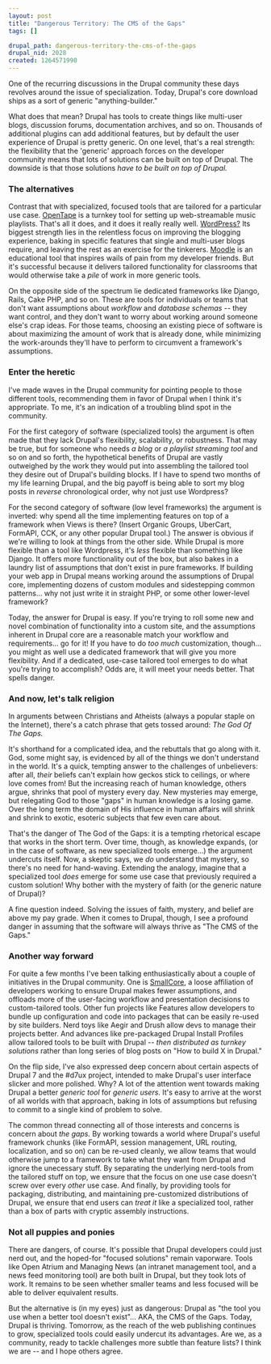 ```yaml
--- 
layout: post
title: "Dangerous Territory: The CMS of the Gaps"
tags: []

drupal_path: dangerous-territory-the-cms-of-the-gaps
drupal_nid: 2028
created: 1264571990
---
```

One of the recurring discussions in the Drupal community these days revolves around the issue of specialization. Today, Drupal's core download ships as a sort of generic "anything-builder."

What does that mean? Drupal has tools to create things like multi-user blogs, discussion forums, documentation archives, and so on. Thousands of additional plugins can add additional features, but by default the user experience of Drupal is pretty generic. On one level, that's a real strength: the flexibility that the 'generic' approach forces on the developer community means that lots of solutions can be built on top of Drupal. The downside is that those solutions <em>have to be built on top of Drupal.</em>

<h3>The alternatives</h3>

Contrast that with specialized, focused tools that are tailored for a particular use case. <a href="http://opentape.fm/">OpenTape</a> is a turnkey tool for setting up web-streamable music playlists. That's all it does, and it does it really really well. <a href="http://wordpress.org">WordPress?</a> Its biggest strength lies in the relentless focus on improving the blogging experience, baking in specific features that single and multi-user blogs require, and leaving the rest as an exercise for the tinkerers. <a href="http://moodle.org">Moodle</a> is an educational tool that inspires wails of pain from my developer friends. But it's successful because it delivers tailored functionality for classrooms that would otherwise take a <em>pile</em> of work in more generic tools.

On the opposite side of the spectrum lie dedicated frameworks like Django, Rails, Cake PHP, and so on. These are tools for individuals or teams that don't want assumptions about <em>workflow</em> and <em>database schemas</em> -- they want control, and they don't want to worry about working around someone else's crap ideas. For those teams, choosing an existing piece of software is about maximizing the amount of work that is already done, while minimizing the work-arounds they'll have to perform to circumvent a framework's assumptions.

<h3>Enter the heretic</h3>

I've made waves in the Drupal community for pointing people to those different tools, recommending them in favor of Drupal when I think it's appropriate. To me, it's an indication of a troubling blind spot in the community.

For the first category of software (specialized tools) the argument is often made that they lack Drupal's flexibility, scalability, or robustness. That may be true, but for someone who needs <em>a blog</em> or <em>a playlist streaming tool</em> and so on and so forth, the hypothetical benefits of Drupal are vastly outweighed by the work they would put into assembling the tailored tool they desire out of Drupal's building blocks. If I have to spend two months of my life learning Drupal, and the big payoff is being able to sort my blog posts in <em>reverse</em> chronological order, why not just use Wordpress?

For the second category of software (low level frameworks) the argument is inverted: why spend all the time implementing features on top of a framework when Views is there? (Insert Organic Groups, UberCart, FormAPI, CCK, or any other popular Drupal tool.) The answer is obvious if we're willing to look at things from the other side. While Drupal is more flexible than a tool like Wordpress, it's <em>less</em> flexible than something like Django. It offers more functionality out of the box, but also bakes in a laundry list of assumptions that don't exist in pure frameworks. If building your web app in Drupal means working around the assumptions of Drupal core, implementing dozens of custom modules and sidestepping common patterns... why not just write it in straight PHP, or some other lower-level framework?

Today, the answer for Drupal is easy. If you're trying to roll some new and novel combination of functionality into a custom site, and the assumptions inherent in Drupal core are a reasonable match your workflow and requirements... go for it! If you have to do <em>too much</em> customization, though... you might as well use a dedicated framework that will give you more flexibility. And if a dedicated, use-case tailored tool emerges to do what you're trying to accomplish? Odds are, it will meet your needs better. That spells danger.

<h3>And now, let's talk religion</h3>

In arguments between Christians and Atheists (always a popular staple on the Internet), there's a catch phrase that gets tossed around: <em>The God Of The Gaps.</em>

It's shorthand for a complicated idea, and the rebuttals that go along with it. God, some might say, is evidenced by all of the things we don't understand in the world. It's a quick, tempting answer to the challenges of unbelievers: after all, <em>their</em> beliefs can't explain how geckos stick to ceilings, or where love comes from! But the increasing reach of human knowledge, others argue, shrinks that pool of mystery every day. New mysteries may emerge, but relegating God to those "gaps" in human knowledge is a losing game. Over the long term the domain of His influence in human affairs will shrink and shrink to exotic, esoteric subjects that few even care about.

That's the danger of The God of the Gaps: it is a tempting rhetorical escape that works in the short term. Over time, though, as knowledge expands, (or in the case of software, as new specialized tools emerge...) the argument undercuts itself. Now, a skeptic says, we <em>do</em> understand that mystery, so there's no need for hand-waving. Extending the analogy, imagine that a specialized tool <em>does</em> emerge for some use case that previously required a custom solution! Why bother with the mystery of faith (or the generic nature of Drupal)?

A fine question indeed. Solving the issues of faith, mystery, and belief are above my pay grade. When it comes to Drupal, though, I see a profound danger in assuming that the software will always thrive as "The CMS of the Gaps."

<h3>Another way forward</h3>

For quite a few months I've been talking enthusiastically about a couple of initiatives in the Drupal community. One is <a href="http://smallcore.org">SmallCore</a>, a loose affiliation of developers working to ensure Drupal makes fewer assumptions, and offloads more of the user-facing workflow and presentation decisions to custom-tailored tools. Other fun projects like Features allow developers to bundle up configuration and code into packages that can be easily re-used by site builders. Nerd toys like Aegir and Drush  allow devs to manage their projects better. And advances like pre-packaged Drupal Install Profiles allow tailored tools to be built with Drupal -- <em>then distributed as turnkey solutions</em> rather than long series of blog posts on "How to build X in Drupal."

On the flip side, I've also expressed deep concern about certain aspects of Drupal 7 and the #d7ux project, intended to make Drupal's user interface slicker and more polished. Why? A lot of the attention went towards making Drupal a better <em>generic tool</em> for <em>generic users</em>. It's easy to arrive at the worst of all worlds with that approach, baking in lots of assumptions but refusing to commit to a single kind of problem to solve.

The common thread connecting all of those interests and concerns is concern about <em>the gaps.</em> By working towards a world where Drupal's useful framework chunks (like FormAPI, session management, URL routing, localization, and so on) can be re-used cleanly, we allow teams that would otherwise jump to a framework to take what they want from Drupal and ignore the unecessary stuff. By separating the underlying nerd-tools from the tailored stuff on top, we ensure that the focus on one use case doesn't screw over every <em>other</em> use case. And finally, by providing tools for packaging, distributing, and maintaining pre-customized distributions of Drupal, we ensure that end users can <em>treat it</em> like a specialized tool, rather than a box of parts with cryptic assembly instructions.

<h3>Not all puppies and ponies</h3>

There are dangers, of course. It's possible that Drupal developers could just nerd out, and the hoped-for "focused solutions" remain vaporware. Tools like Open Atrium and Managing News (an intranet management tool, and a news feed monitoring tool) are both built in Drupal, but they took lots of work. It remains to be seen whether smaller teams and less focused will be able to deliver equivalent results.

But the alternative is (in my eyes) just as dangerous: Drupal as "the tool you use when a better tool doesn't exist"... AKA, the CMS of the Gaps. Today, Drupal is thriving. Tomorrow, as the reach of the web publishing continues to grow, specialized tools could easily undercut its advantages. Are we, as a community, ready to tackle challenges more subtle than feature lists? I think we are -- and I hope others agree.
